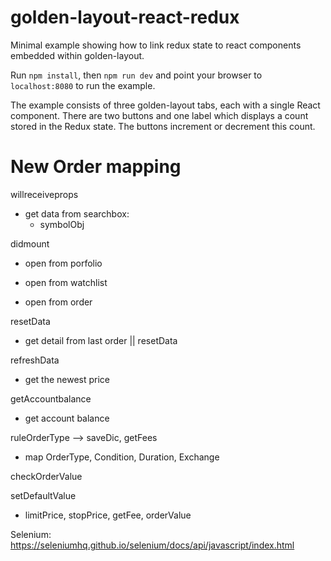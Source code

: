 # golden-layout-react-redux
Minimal example showing how to link redux state to react components embedded within golden-layout.

Run `npm install`, then `npm run dev` and point your browser to `localhost:8080` to run the example.

The example consists of three golden-layout tabs, each with a single React component. There are two buttons and one label which displays a count stored in the Redux state. The buttons increment or decrement this count.


# New Order mapping

willreceiveprops
- get data from searchbox:
    + symbolObj


didmount
- open from porfolio

- open from watchlist

- open from order

resetData
- get detail from last order || resetData 

refreshData
- get the newest price 

getAccountbalance
- get account balance

ruleOrderType --> saveDic, getFees
- map OrderType, Condition, Duration, Exchange

checkOrderValue


setDefaultValue
- limitPrice, stopPrice, getFee, orderValue


Selenium:
https://seleniumhq.github.io/selenium/docs/api/javascript/index.html
